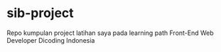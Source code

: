 # sib-project
Repo kumpulan project latihan saya pada learning path Front-End Web Developer Dicoding Indonesia
